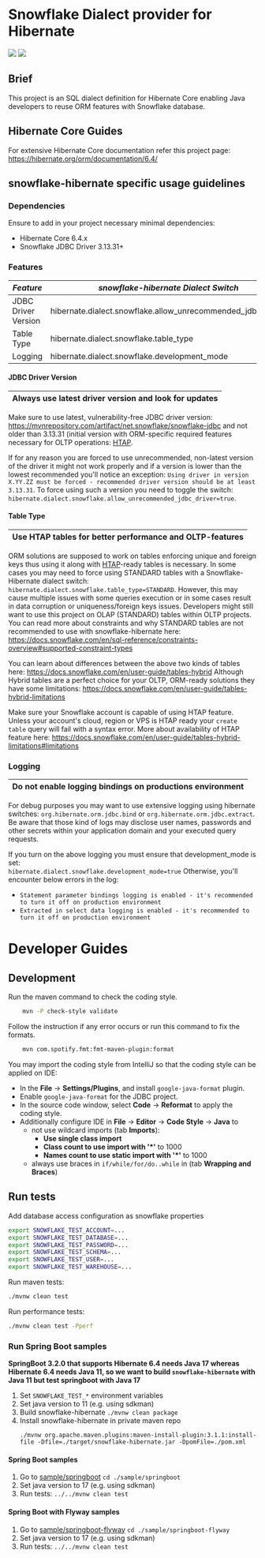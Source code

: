 # Snowflake Dialect provider for Hibernate

[<img src="https://github.com/snowflakedb/snowflake-hibernate/actions/workflows/build-test.yml/badge.svg?branch=main">](https://github.com/snowflakedb/snowflake-hibernate/actions/workflows/build-test.yml?query=branch%3Amain)
[<img src="http://img.shields.io/:license-Apache--2.0-brightgreen.svg">](http://www.apache.org/licenses/LICENSE-2.0.txt)

## Brief

This project is an SQL dialect definition for Hibernate Core enabling Java developers to reuse ORM features with Snowflake database.

## Hibernate Core Guides

For extensive Hibernate Core documentation refer this project page:
https://hibernate.org/orm/documentation/6.4/

## snowflake-hibernate specific usage guidelines 

### Dependencies

Ensure to add in your project necessary minimal dependencies:
  * Hibernate Core 6.4.x
  * Snowflake JDBC Driver 3.13.31+

### Features

| *Feature*           | *snowflake-hibernate Dialect Switch*                        | *Values*        | *Default* |           
|---------------------|-------------------------------------------------------------|-----------------|-----------|
| JDBC Driver Version | hibernate.dialect.snowflake.allow_unrecommended_jdbc_driver | false/true      | false     | 
| Table Type          | hibernate.dialect.snowflake.table_type                      | HYBRID/STANDARD | HYBRID    |
| Logging             | hibernate.dialect.snowflake.development_mode                | false/true      | false     |

#### JDBC Driver Version 

| Always use latest driver version and look for updates |
|-------------------------------------------------------|

Make sure to use latest, vulnerability-free JDBC driver version:  
https://mvnrepository.com/artifact/net.snowflake/snowflake-jdbc
and not older than 3.13.31 (initial version with ORM-specific required features 
necessary for OLTP operations: [HTAP](https://www.snowflake.com/guides/htap-hybrid-transactional-and-analytical-processing/).

If for any reason you are forced to use unrecommended, non-latest version of the driver it might not work properly and if a version is 
lower than the lowest recommended you'll notice an exception:
`Using driver in version X.YY.ZZ must be forced - recommended driver version should be at least 3.13.31`. 
To force using such a version you need to toggle the switch: `hibernate.dialect.snowflake.allow_unrecommended_jdbc_driver=true`.

#### Table Type

| Use HTAP tables for better performance and OLTP-features |
|----------------------------------------------------------|

ORM solutions are supposed to work on tables enforcing unique and foreign keys thus using it along with 
[HTAP](https://www.snowflake.com/guides/htap-hybrid-transactional-and-analytical-processing/)-ready tables is necessary.
In some cases you may need to force using STANDARD tables with a Snowflake-Hibernate dialect switch:
`hibernate.dialect.snowflake.table_type=STANDARD`.
However, this may cause multiple issues with some queries execution or in some cases result in data corruption or uniqueness/foreign keys issues.
Developers might still want to use this project on OLAP (STANDARD) tables within OLTP projects. You can read more about
constraints and why STANDARD tables are not recommended to use with snowflake-hibernate here:
https://docs.snowflake.com/en/sql-reference/constraints-overview#supported-constraint-types

You can learn about differences between the above two kinds of tables here: https://docs.snowflake.com/en/user-guide/tables-hybrid
Although Hybrid tables are a perfect choice for your OLTP, ORM-ready solutions they have some limitations:
https://docs.snowflake.com/en/user-guide/tables-hybrid-limitations

Make sure your Snowflake account is capable of using HTAP feature. Unless your account's cloud, region or VPS is HTAP ready
your `create table` query will fail with a syntax error. More about availability of HTAP feature here:
https://docs.snowflake.com/en/user-guide/tables-hybrid-limitations#limitations

### Logging

| Do not enable logging bindings on productions environment |
|-----------------------------------------------------------| 

For debug purposes you may want to use extensive logging using hibernate switches: `org.hibernate.orm.jdbc.bind` or `org.hibernate.orm.jdbc.extract`. 
Be aware that those kind of logs may disclose user names, passwords and other secrets within your application domain and your executed query requests. 

If you turn on the above logging you must ensure that development_mode is set:  
`hibernate.dialect.snowflake.development_mode=true`
Otherwise, you'll encounter below errors in the log:
* `Statement parameter bindings logging is enabled - it's recommended to turn it off on production environment`
* `Extracted in select data logging is enabled - it's recommended to turn it off on production environment`

# Developer Guides

## Development

Run the maven command to check the coding style.

```bash
    mvn -P check-style validate
```

Follow the instruction if any error occurs or run this command to fix the formats.

```bash
    mvn com.spotify.fmt:fmt-maven-plugin:format
```

You may import the coding style from IntelliJ so that the coding style can be applied on IDE:

- In the **File** -> **Settings/Plugins**, and install `google-java-format` plugin.
- Enable `google-java-format` for the JDBC project.
- In the source code window, select **Code** -> **Reformat** to apply the coding style.
- Additionally configure IDE in **File** -> **Editor** -> **Code Style** -> **Java** to
   - not use wildcard imports (tab **Imports**):
      - **Use single class import**
      - **Class count to use import with '*'** to 1000
      - **Names count to use static import with '*'** to 1000
   - always use braces in ``if/while/for/do..while`` in (tab **Wrapping and Braces**)

## Run tests

Add database access configuration as snowflake properties

```bash
export SNOWFLAKE_TEST_ACCOUNT=...
export SNOWFLAKE_TEST_DATABASE=...
export SNOWFLAKE_TEST_PASSWORD=...
export SNOWFLAKE_TEST_SCHEMA=...
export SNOWFLAKE_TEST_USER=...
export SNOWFLAKE_TEST_WAREHOUSE=...
```

Run maven tests:

```bash
./mvnw clean test
```

Run performance tests:

```bash
./mvnw clean test -Pperf
```

### Run Spring Boot samples

**SpringBoot 3.2.0 that supports Hibernate 6.4 needs Java 17 whereas Hibernate 6.4 needs Java 11, so we want to build `snowflake-hibernate` with Java 11 but test springboot with Java 17**  

1. Set `SNOWFLAKE_TEST_*` environment variables
2. Set java version to 11 (e.g. using sdkman)
3. Build snowflake-hibernate `./mvnw clean package`
4. Install snowflake-hibernate in private maven repo
   ```
   ./mvnw org.apache.maven.plugins:maven-install-plugin:3.1.1:install-file -Dfile=./target/snowflake-hibernate.jar -DpomFile=./pom.xml
   ```
   
#### Spring Boot samples

1. Go to [sample/springboot](sample/springboot) `cd ./sample/springboot`
2. Set java version to 17 (e.g. using sdkman)
3. Run tests: `../../mvnw clean test`

#### Spring Boot with Flyway samples

1. Go to [sample/springboot-flyway](sample/springboot-flyway) `cd ./sample/springboot-flyway`
2. Set java version to 17 (e.g. using sdkman)
3. Run tests: `../../mvnw clean test`
